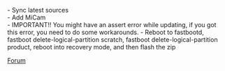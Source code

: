 \- Sync latest sources  
\- Add MiCam  
\- IMPORTANT!! You might have an assert error while updating, if you got this error, you need to do some workarounds.
\- Reboot to fastbootd, fastboot delete-logical-partition scratch, fastboot delete-logical-partition product, reboot into recovery mode, and then flash the zip

[Forum](https://xdaforums.com/t/rom-15-0-0_r30-pixelos-for-xiaomi-mi-8-aosp-unofficial.4726694/)
